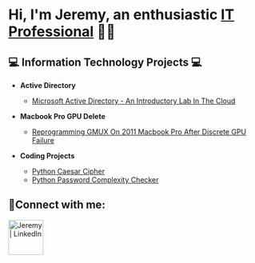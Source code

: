 <h1>Hi, I'm Jeremy, an enthusiastic <a href="https://linkedin.com/in/jeremyhilltech">IT Professional</a> 👨‍💻</h1>

<h2>💻 Information Technology Projects 💻</h2>

- <b>Active Directory</b>
  - [Microsoft Active Directory - An Introductory Lab In The Cloud](https://github.com/jeremyhilltech/Microsoft-Active-Directory--An-Introductory-Lab-In-The-Cloud)

- <b>Macbook Pro GPU Delete</b>
  - [Reprogramming GMUX On 2011 Macbook Pro After Discrete GPU Failure](https://www.youtube.com/watch?v=v_IpS5hIQCA)

- <b>Coding Projects</b>
  - [Python Caesar Cipher](https://github.com/jeremyhilltech/Python-Caesar-Cipher)
  - [Python Password Complexity Checker](https://github.com/jeremyhilltech/Python-Password-Complexity-Checker)

<h2>🤳Connect with me:</h2>

[<img align="left" alt="Jeremy | LinkedIn" width="70px" src="https://i.imgur.com/RIefvk9.png" />][linkedin]

[linkedin]: https://linkedin.com/in/jeremyhilltech
